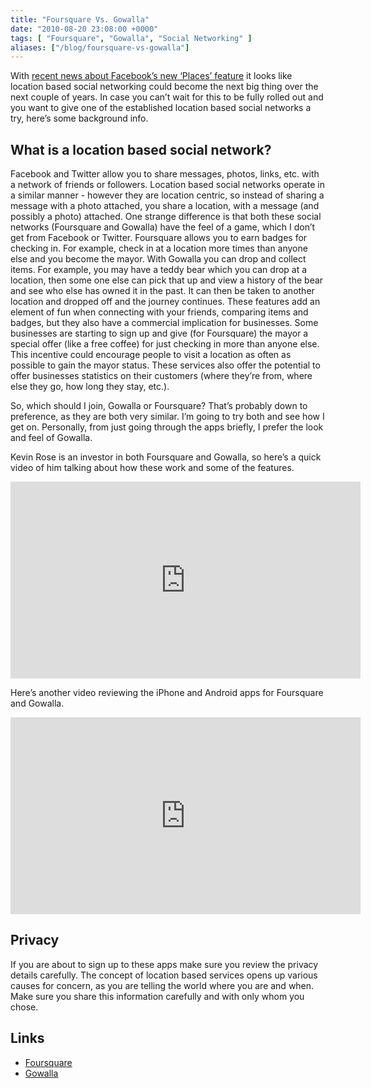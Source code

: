 ```yaml
---
title: "Foursquare Vs. Gowalla"
date: "2010-08-20 23:08:00 +0000"
tags: [ "Foursquare", "Gowalla", "Social Networking" ]
aliases: ["/blog/foursquare-vs-gowalla"]
---
```

With [recent news about Facebook’s new ‘Places’ feature](http://blog.facebook.com/blog.php?post=418175202130) it looks like location based social networking could become the next big thing over the next couple of years. In case you can’t wait for this to be fully rolled out and you want to give one of the established location based social networks a try, here’s some background info.

<!--more-->

## What is a location based social network?

Facebook and Twitter allow you to share messages, photos, links, etc. with a network of friends or followers. Location based social networks operate in a similar manner - however they are location centric, so instead of sharing a message with a photo attached, you share a location, with a message (and possibly a photo) attached. One strange difference is that both these social networks (Foursquare and Gowalla) have the feel of a game, which I don’t get from Facebook or Twitter. Foursquare allows you to earn badges for checking in. For example, check in at a location more times than anyone else and you become the mayor. With Gowalla you can drop and collect items. For example, you may have a teddy bear which you can drop at a location, then some one else can pick that up and view a history of the bear and see who else has owned it in the past. It can then be taken to another location and dropped off and the journey continues. These features add an element of fun when connecting with your friends, comparing items and badges, but they also have a commercial implication for businesses. Some businesses are starting to sign up and give (for Foursquare) the mayor a special offer (like a free coffee) for just checking in more than anyone else. This incentive could encourage people to visit a location as often as possible to gain the mayor status. These services also offer the potential to offer businesses statistics on their customers (where they’re from, where else they go, how long they stay, etc.).

So, which should I join, Gowalla or Foursquare?
That’s probably down to preference, as they are both very similar. I’m going to try both and see how I get on. Personally, from just going through the apps briefly, I prefer the look and feel of Gowalla.

Kevin Rose is an investor in both Foursquare and Gowalla, so here’s a quick video of him talking about how these work and some of the features.

<iframe width="560" height="315" src="https://www.youtube.com/embed/UlJy343uJdE" frameborder="0" allowfullscreen></iframe>

Here’s another video reviewing the iPhone and Android apps for Foursquare and Gowalla.

<iframe width="560" height="315" src="https://www.youtube.com/embed/dXeOIgGgvMs" frameborder="0" allowfullscreen></iframe>

## Privacy

If you are about to sign up to these apps make sure you review the privacy details carefully. The concept of location based services opens up various causes for concern, as you are telling the world where you are and when. Make sure you share this information carefully and with only whom you chose.

## Links

* [Foursquare](http://foursquare.com/)
* [Gowalla](http://gowalla.com/)
